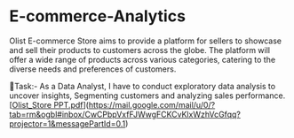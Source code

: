 # E-commerce-Analytics
   Olist E-commerce Store aims to provide a platform for sellers to showcase and sell their products to customers across the globe. The platform will offer a wide range of products across various categories, catering to the diverse needs and preferences of customers.

🎯Task:- As a Data Analyst, I have to conduct exploratory data analysis to uncover insights, Segmenting customers and analyzing sales performance.
[[Olist_Store PPT.pdf](https://github.com/shraddhasangave99/E-commerce-Analytics/files/15074417/Olist_Store.PPT.pdf)](https://mail.google.com/mail/u/0/?tab=rm&ogbl#inbox/CwCPbpVxfFJWwgFCKCvKlxWzhVcGfqq?projector=1&messagePartId=0.1)
